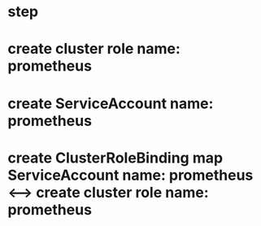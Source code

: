 # step
# create cluster role   name: prometheus
# create ServiceAccount   name: prometheus
# create ClusterRoleBinding  map ServiceAccount   name: prometheus  <-->  create cluster role   name: prometheus
